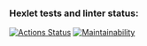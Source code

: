 ### Hexlet tests and linter status:
[![Actions Status](https://github.com/MiriyaMaria/frontend-project-44/workflows/hexlet-check/badge.svg)](https://github.com/MiriyaMaria/frontend-project-44/actions)
[![Maintainability](https://api.codeclimate.com/v1/badges/3f379166a6fed1d1b867/maintainability)](https://codeclimate.com/github/MiriyaMaria/frontend-project-44/maintainability)